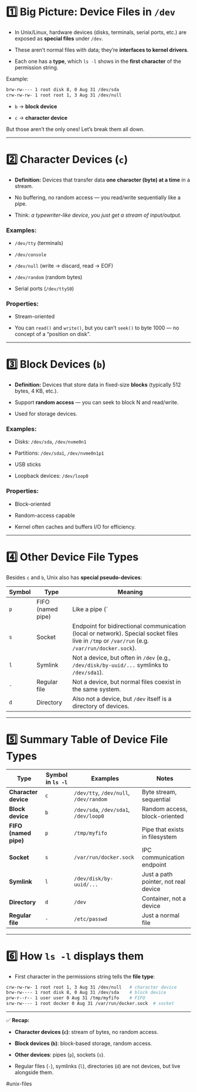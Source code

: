 # 1️⃣ Big Picture: Device Files in `/dev`

-   In Unix/Linux, hardware devices (disks, terminals, serial ports, etc.) are exposed as **special files** under `/dev`.
    
-   These aren’t normal files with data; they’re **interfaces to kernel drivers**.
    
-   Each one has a **type**, which `ls -l` shows in the **first character** of the permission string.
    

Example:

```bash
brw-rw---- 1 root disk 8, 0 Aug 31 /dev/sda
crw-rw-rw- 1 root root 1, 3 Aug 31 /dev/null
```

-   `b` → **block device**
    
-   `c` → **character device**
    

But those aren’t the only ones! Let’s break them all down.

---

# 2️⃣ Character Devices (`c`)

-   **Definition:** Devices that transfer data **one character (byte) at a time** in a stream.
    
-   No buffering, no random access — you read/write sequentially like a pipe.
    
-   Think: *a typewriter-like device, you just get a stream of input/output.*
    

### Examples:

-   `/dev/tty` (terminals)
    
-   `/dev/console`
    
-   `/dev/null` (write → discard, read → EOF)
    
-   `/dev/random` (random bytes)
    
-   Serial ports (`/dev/ttyS0`)
    

### Properties:

-   Stream-oriented
    
-   You can `read()` and `write()`, but you can’t `seek()` to byte 1000 — no concept of a “position on disk”.
    

---

# 3️⃣ Block Devices (`b`)

-   **Definition:** Devices that store data in fixed-size **blocks** (typically 512 bytes, 4 KB, etc.).
    
-   Support **random access** — you can seek to block N and read/write.
    
-   Used for storage devices.
    

### Examples:

-   Disks: `/dev/sda`, `/dev/nvme0n1`
    
-   Partitions: `/dev/sda1`, `/dev/nvme0n1p1`
    
-   USB sticks
    
-   Loopback devices: `/dev/loop0`
    

### Properties:

-   Block-oriented
    
-   Random-access capable
    
-   Kernel often caches and buffers I/O for efficiency.
    

---

# 4️⃣ Other Device File Types

Besides `c` and `b`, Unix also has **special pseudo-devices**:

| Symbol | Type | Meaning |
| --- | --- | --- |
| `p` | FIFO (named pipe) | Like a pipe (\` |
| `s` | Socket | Endpoint for bidirectional communication (local or network). Special socket files live in `/tmp` or `/var/run` (e.g. `/var/run/docker.sock`). |
| `l` | Symlink | Not a device, but often in `/dev` (e.g., `/dev/disk/by-uuid/...` symlinks to `/dev/sda1`). |
| `-` | Regular file | Not a device, but normal files coexist in the same system. |
| `d` | Directory | Also not a device, but `/dev` itself is a directory of devices. |

---

# 5️⃣ Summary Table of Device File Types

| Type | Symbol in `ls -l` | Examples | Notes |
| --- | --- | --- | --- |
| **Character device** | `c` | `/dev/tty`, `/dev/null`, `/dev/random` | Byte stream, sequential |
| **Block device** | `b` | `/dev/sda`, `/dev/sda1`, `/dev/loop0` | Random access, block-oriented |
| **FIFO (named pipe)** | `p` | `/tmp/myfifo` | Pipe that exists in filesystem |
| **Socket** | `s` | `/var/run/docker.sock` | IPC communication endpoint |
| **Symlink** | `l` | `/dev/disk/by-uuid/...` | Just a path pointer, not real device |
| **Directory** | `d` | `/dev` | Container, not a device |
| **Regular file** | `-` | `/etc/passwd` | Just a normal file |

---

# 6️⃣ How `ls -l` displays them

-   First character in the permissions string tells the **file type**:
    

```bash
crw-rw-rw- 1 root root 1, 3 Aug 31 /dev/null   # character device
brw-rw---- 1 root disk 8, 0 Aug 31 /dev/sda    # block device
prw-r--r-- 1 user user 0 Aug 31 /tmp/myfifo    # FIFO
srw-rw---- 1 root docker 0 Aug 31 /var/run/docker.sock  # socket
```

---

✅ **Recap:**

-   **Character devices (`c`)**: stream of bytes, no random access.
    
-   **Block devices (`b`)**: block-based storage, random access.
    
-   **Other devices**: pipes (`p`), sockets (`s`).
    
-   Regular files (`-`), symlinks (`l`), directories (`d`) are not devices, but live alongside them.

#unix-files